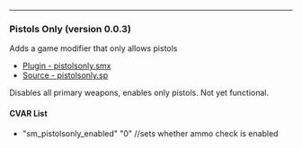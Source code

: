 ---
### Pistols Only (version 0.0.3)
Adds a game modifier that only allows pistols

 * [Plugin - pistolsonly.smx](plugins/pistolsonly.smx?raw=true)
 * [Source - pistolsonly.sp](https://raw.githubusercontent.com/jaredballou/insurgency-sourcemod/master/scripting/pistolsonly.sp)

Disables all primary weapons, enables only pistols. Not yet functional.

#### CVAR List
 * "sm_pistolsonly_enabled" "0" //sets whether ammo check is enabled

